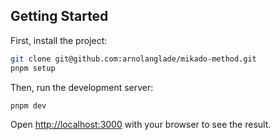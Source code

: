 ## Getting Started

First, install the project:

```bash
git clone git@github.com:arnolanglade/mikado-method.git
pnpm setup
```

Then, run the development server:

```bash
pnpm dev
```

Open [http://localhost:3000](http://localhost:3000) with your browser to see the result.
